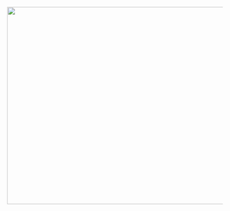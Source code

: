 <p align="center">
  <img width="854" height="461" src="https://github.com/jgphilpott/jgphilpott/blob/main/rabbit%26fox.jpeg">
</p>
